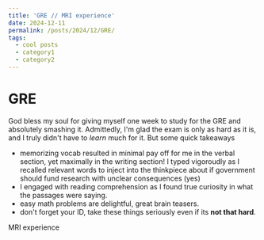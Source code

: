 ```yaml
---
title: 'GRE // MRI experience'
date: 2024-12-11
permalink: /posts/2024/12/GRE/
tags:
  - cool posts
  - category1
  - category2
---
```


GRE
=====
God bless my soul for giving myself one week to study for the GRE and absolutely smashing it. Admittedly, I'm glad the exam is only as hard as it is, and I truly didn't have to *learn* much for it. But some quick takeaways
- memorizing vocab resulted in minimal pay off for me in the verbal section, yet maximally in the writing section! I typed vigoroudly as I recalled relevant words to inject into the thinkpiece about if government should fund research with unclear consequences (yes)
- I engaged with reading comprehension as I found true curiosity in what the passages were saying. 
- easy math problems are delightful, great brain teasers. 
- don't forget your ID, take these things seriously even if its __not that hard__. 

<!-- As I take the gre, i find this a staple experience in learning. there is nuance in word choice. from saying two skeins of thoughts are irreconcilable vs counterintuitive. the former indicating deep contradictions to each other, the latter not implying interaction betwen the two skeins. This will bring me up in the levels of cognition. As I attempt to not fall subject to cognitive miser ways

As my applications end, I reflect on how I've grown in the last half a year 

Self awareness, not in being aware, but of the control I have over myself. As I choose to ride the roller coaster, and spend a few extra seconds in the lull of the troughs and peaks. 

-->



MRI experience